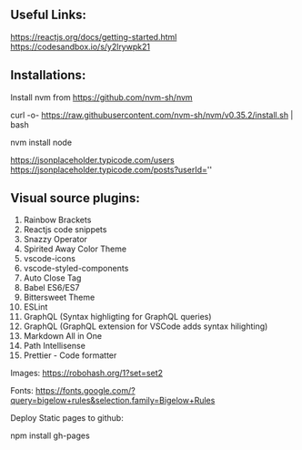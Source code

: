 

Useful Links:
------------
https://reactjs.org/docs/getting-started.html
https://codesandbox.io/s/y2lrywpk21

Installations:
-------------
Install nvm from https://github.com/nvm-sh/nvm

curl -o- https://raw.githubusercontent.com/nvm-sh/nvm/v0.35.2/install.sh | bash

nvm install node

https://jsonplaceholder.typicode.com/users
https://jsonplaceholder.typicode.com/posts?userId=''

Visual source plugins:
---------------------
1) Rainbow Brackets
2) Reactjs code snippets
3) Snazzy Operator
4) Spirited Away Color Theme
5) vscode-icons
6) vscode-styled-components
7) Auto Close Tag
8) Babel ES6/ES7
9) Bittersweet Theme
10) ESLint
11) GraphQL (Syntax highligting for GraphQL queries)
12) GraphQL (GraphQL extension for VSCode adds syntax hilighting)
13) Markdown All in One
14) Path Intellisense
15) Prettier - Code formatter

Images:
https://robohash.org/1?set=set2

Fonts:
https://fonts.google.com/?query=bigelow+rules&selection.family=Bigelow+Rules

Deploy Static pages to github:

npm install gh-pages